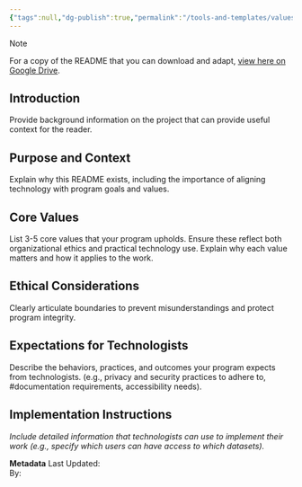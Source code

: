 ```yaml
---
{"tags":null,"dg-publish":true,"permalink":"/tools-and-templates/values-oriented-readme/","dgPassFrontmatter":true}
---
```



> [!NOTE]
>  For a copy of the README that you can download and adapt, [view here on Google Drive](https://drive.google.com/file/d/1RG-C7AkWBnuqQt_krJ2utb3CtpFsWCrG/view?usp=sharing). 

## Introduction
Provide background information on the project that can provide useful context for the reader.

## Purpose and Context
Explain why this README exists, including the importance of aligning technology with program goals and values.

## Core Values
List 3-5 core values that your program upholds. Ensure these reflect both organizational ethics and practical technology use. Explain why each value matters and how it applies to the work.

## Ethical Considerations
Clearly articulate boundaries to prevent misunderstandings and protect program integrity.

## Expectations for Technologists
Describe the behaviors, practices, and outcomes your program expects from technologists. (e.g., privacy and security practices to adhere to, #documentation requirements, accessibility needs).

## Implementation Instructions
*Include detailed information that technologists can use to implement their work (e.g., specify which users can have access to which datasets).*


**Metadata**
Last Updated:  
By:
